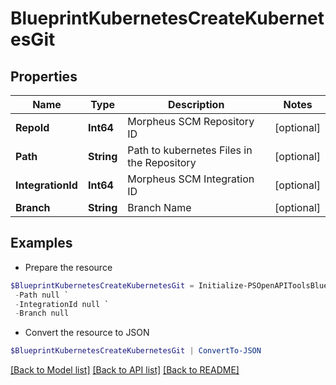 # BlueprintKubernetesCreateKubernetesGit
## Properties

Name | Type | Description | Notes
------------ | ------------- | ------------- | -------------
**RepoId** | **Int64** | Morpheus SCM Repository ID | [optional] 
**Path** | **String** | Path to kubernetes Files in the Repository | [optional] 
**IntegrationId** | **Int64** | Morpheus SCM Integration ID | [optional] 
**Branch** | **String** | Branch Name | [optional] 

## Examples

- Prepare the resource
```powershell
$BlueprintKubernetesCreateKubernetesGit = Initialize-PSOpenAPIToolsBlueprintKubernetesCreateKubernetesGit  -RepoId null `
 -Path null `
 -IntegrationId null `
 -Branch null
```

- Convert the resource to JSON
```powershell
$BlueprintKubernetesCreateKubernetesGit | ConvertTo-JSON
```

[[Back to Model list]](../README.md#documentation-for-models) [[Back to API list]](../README.md#documentation-for-api-endpoints) [[Back to README]](../README.md)

